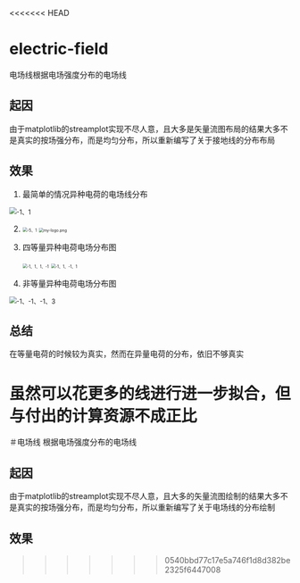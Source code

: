 <<<<<<< HEAD
# electric-field
电场线根据电场强度分布的电场线

## 起因

由于matplotlib的streamplot实现不尽人意，且大多是矢量流图布局的结果大多不是真实的按场强分布，而是均匀分布，所以重新编写了关于接地线的分布布局

## 效果

1. 最简单的情况异种电荷的电场线分布

<img src="D:\py\electric-field\images\-1、1.jpg" alt="-1、1" title="异种对称电荷电场线分布" style="zoom:80%;" />

2. <img src="D:\py\electric-field\images\-5、1.jpg" alt="-5、1" title="5，-1" style="zoom:50%;" /> <img src="D:\py\electric-field\images\-1、5.jpg" alt="my-logo.png" title="-1，5" style="zoom:50%;" />

3. 四等量异种电荷电场分布图

   <img src="D:\py\electric-field\images\-1、1、1、-1.jpg" alt="-1、1、1、-1" style="zoom:50%;" />

   <img src="D:\py\electric-field\images\-1、1、-1、1.jpg" alt="-1、1、-1、1" style="zoom:50%;" />

4. 非等量异种电荷电场分布图

<img src="D:\py\electric-field\images\-1、-1、-1、3.jpg" alt="-1、-1、-1、3" style="zoom:80%;" />

## 总结

在等量电荷的时候较为真实，然而在异量电荷的分布，依旧不够真实

虽然可以花更多的线进行进一步拟合，但与付出的计算资源不成正比
=======
＃电场线
根据电场强度分布的电场线
## 起因
由于matplotlib的streamplot实现不尽人意，且大多的矢量流图绘制的结果大多不是真实的按场强分布，而是均匀分布，所以重新编写了关于电场线的分布绘制
## 效果

>>>>>>> 0540bbd77c17e5a746f1d8d382be2325f6447008
